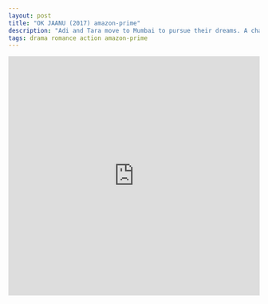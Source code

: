 ```yaml
---
layout: post
title: "OK JAANU (2017) amazon-prime"
description: "Adi and Tara move to Mumbai to pursue their dreams. A chance meeting sparks off a heady, no strings attached romance until their careers pull them apart. Will ambition prevail over matters of the heart?"
tags: drama romance action amazon-prime
---
```



<div class="responsive-container">
<iframe src="https://drive.google.com/file/d/1plw_MjCuQBjMWKQF2kMvSDn11wDfSSRA/preview" frameborder="0" marginwidth="0" marginheight="0" scrolling="NO" width="100%" height="480" allowfullscreen></iframe>
<div style="width: 80px; height: 80px; position: absolute; opacity: 0; right: 0px; top: 0px;"> </div></div>
